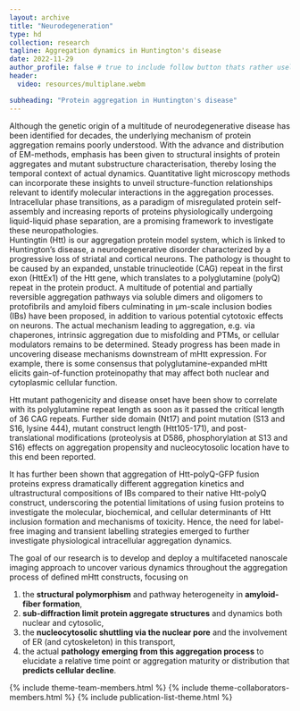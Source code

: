 ```yaml
---
layout: archive
title: "Neurodegeneration"
type: hd
collection: research
tagline: Aggregation dynamics in Huntington's disease  
date: 2022-11-29
author_profile: false # true to include follow button thats rather useless it seems without further configuration
header:
  video: resources/multiplane.webm

subheading: "Protein aggregation in Huntington's disease"
---
```


Although the genetic origin of a multitude of neurodegenerative disease has been identified for decades, the underlying mechanism of protein aggregation remains poorly understood. With the advance and distribution of EM-methods, emphasis has been given to structural insights of protein aggregates and mutant substructure characterisation, thereby losing the temporal context of actual dynamics. Quantitative light microscopy methods can incorporate these insights to unveil structure-function relationships relevant to identify molecular interactions in the aggregation processes. 
Intracellular phase transitions, as a paradigm of misregulated protein self-assembly and increasing reports of proteins physiologically undergoing liquid-liquid phase separation, are a promising framework to investigate these neuropathologies.  
Huntingtin (Htt) is our aggregation protein model system, which is linked to Huntington’s disease, a neurodegenerative disorder characterized by a progressive loss of striatal and cortical neurons. The pathology is thought to be caused by an expanded, unstable trinucleotide (CAG) repeat in the first exon (HttEx1) of the Htt gene, which translates to a polyglutamine (polyQ) repeat in the protein product. A multitude of potential and partially reversible aggregation pathways via soluble dimers and oligomers to protofibrils and amyloid fibers culminating in  &#956;m-scale inclusion bodies (IBs) have been proposed, in addition to various potential cytotoxic effects on neurons. The actual mechanism leading to aggregation,  e.g. via chaperones, intrinsic aggregation due to misfolding and PTMs, or cellular modulators remains to be determined. Steady progress has been made in uncovering disease mechanisms downstream of mHtt expression. For example, there is some consensus that polyglutamine-expanded mHtt elicits gain-of-function proteinopathy that may affect both nuclear and cytoplasmic cellular function. 

Htt mutant pathogenicity and disease onset have been show to correlate with its polyglutamine repeat length as soon as it passed the critical length of 36 CAG repeats. Further side domain (Nt17) and point mutation (S13 and S16, lysine 444), mutant construct length (Htt105-171), and post-translational modifications (proteolysis at D586, phosphorylation at S13 and S16) effects on aggregation propensity and nucleocytosolic location have to this end been reported. 

It has further been shown that aggregation of Htt-polyQ-GFP fusion proteins express dramatically different aggregation kinetics and ultrastructural compositions of IBs compared to their native Htt-polyQ construct, underscoring the potential limitations of using fusion proteins to investigate the molecular, biochemical, and cellular determinants of Htt inclusion formation and mechanisms of toxicity. Hence, the need for label-free imaging and transient labelling strategies emerged to further investigate physiological intracellular aggregation dynamics. 

The goal of our research is to develop and deploy a multifaceted nanoscale imaging approach to uncover various dynamics throughout the aggregation process of defined mHtt constructs, focusing on 
1. the **structural polymorphism** and pathway heterogeneity in **amyloid-fiber formation**,
2. **sub-diffraction limit protein aggregate structures** and dynamics both nuclear and cytosolic,
3. the **nucleocytosolic shuttling via the nuclear pore** and the involvement of ER (and cytoskeleton) in this transport,
4. the actual **pathology emerging from this aggregation process** to elucidate a relative time point or aggregation maturity or distribution that **predicts cellular decline**. 

{% include theme-team-members.html %}
{% include theme-collaborators-members.html %}
{% include publication-list-theme.html %}
